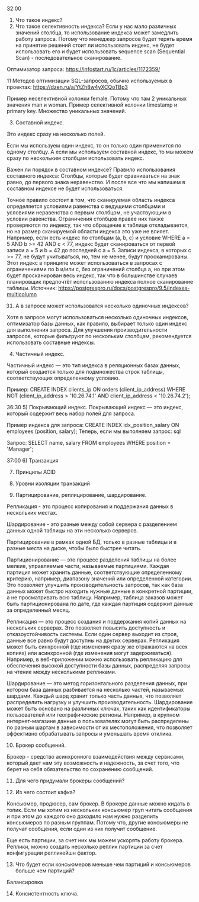 32:00
1) Что такое индекс?
2) Что такое селективность индекса?
Если у нас мало различных значений столбца, то использование индекса может замедлить работу запроса. Потому что менеджер запросов будет терять время на принятие решений стоит ли использовать индекс, не будет использовать его и будет использовать sequence scan (Sequential Scan) - последовательное сканирование.

Оптимизатор запроса: https://infostart.ru/1c/articles/1172359/

11 Методов оптимизации SQL-запросов, обычно используемых в проектах: https://dzen.ru/a/YtZh8w4yXCQoTBp3

Пример неселективной колонки female. Потому что там 2 уникальных значения man и woman.
Пример селективной колонки timestamp и primary key. Множество уникальных значений.

3) Составной индекс.

Это индекс сразу на несколько полей.

Если мы используем один индекс, то он только один применится по одному столбцу. А если мы используем составной индекс, то мы можем сразу по нескольким столбцам использовать индекс.

Важен ли порядок в составном индексе?
Правило использования составного индекса: Столбцы, которые будет сравниваться на знак равно, до первого знака неравенство. И после 
все что мы напишем в составном индексе не будет использоваться.

Точное правило состоит в том, что сканируемая область индекса определяется условиями равенства с ведущими столбцами и условиями неравенства с первым столбцом, не участвующим в условии равенства. Ограничения столбцов правее них также проверяются по индексу, так что обращение к таблице откладывается, но на размер сканируемой области индекса это уже не влияет. Например, если есть индекс по столбцам (a, b, c) и условие WHERE a = 5 AND b >= 42 AND c < 77, индекс будет сканироваться от первой записи a = 5 и b = 42 до последней с a = 5. Записи индекса, в которых c >= 77, не будут учитываться, но, тем не менее, будут просканированы. Этот индекс в принципе может использоваться в запросах с ограничениями по b и/или c, без ограничений столбца a, но при этом будет просканирован весь индекс, так что в большинстве случаев планировщик предпочтёт использованию индекса полное сканирование таблицы.
Источник: https://postgrespro.ru/docs/postgrespro/9.5/indexes-multicolumn

31) А в запросе может использоватся несколько одиночных индексов? 

Хотя в запросе могут использоваться несколько одиночных индексов, оптимизатор базы данных, как правило, выбирает только один индекс для выполнения запроса. Для улучшения производительности запросов, которые фильтруют по нескольким столбцам, рекомендуется использовать составные индексы.

4) Частичный индекс.

Частичный индекс — это тип индекса в реляционных базах данных, который создается только для подмножества строк таблицы, соответствующих определенному условию. 

Пример: 
CREATE INDEX clients_ip ON orders (client_ip_address) 
WHERE NOT (client_ip_address > '10.26.74.1' AND client_ip_address < '10.26.74.2');

36:30
5) Покрывающий индекс.
Покрывающий индекс — это индекс, который содержит весь набор полей для запроса.

Пример индекса для запроса:
CREATE INDEX idx_position_salary ON employees (position, salary);
Теперь, если мы выполняем запрос:
sql

Запрос:
SELECT name, salary FROM employees WHERE position = 'Manager';

37:00
6) Транзакция

7) Принципы ACID

8) Уровни изоляции транзакций

9) Партицирование, реплицирование, шардирование.

Репликация - это процесс копирования и поддержания данных в нескольких местах.

Шардирование - это разные между собой сервера с разделением данных одной таблицы на эти несколько серверов.

Партицирование в рамках одной БД, только в разные таблицы и в разные места на диске, чтобы было быстрее читать.

Партиционирование — это процесс разделения таблицы на более мелкие, управляемые части, называемые партициями. Каждая партиция может хранить данные, соответствующие определенному критерию, например, диапазону значений или определенной категории. Это позволяет улучшить производительность запросов, так как база данных может быстро находить нужные данные в конкретной партиции, а не просматривать всю таблицу. Например, таблица заказов может быть партиционирована по дате, где каждая партиция содержит данные за определенный месяц.

Репликация — это процесс создания и поддержания копий данных на нескольких серверах. Это позволяет повысить доступность и отказоустойчивость системы. Если один сервер выходит из строя, данные все равно будут доступны на других серверах. Репликация может быть синхронной (где изменения сразу же отражаются на всех копиях) или асинхронной (где изменения могут задерживаться). Например, в веб-приложении можно использовать репликацию для обеспечения высокой доступности базы данных, распределяя запросы на чтение между несколькими репликами.

Шардирование — это метод горизонтального разделения данных, при котором база данных разбивается на несколько частей, называемых шардами. Каждый шард хранит только часть данных, что позволяет распределить нагрузку и улучшить производительность. Шардирование может быть основано на различных ключах, таких как идентификаторы пользователей или географические регионы. Например, в крупном интернет-магазине данные о пользователях могут быть распределены по разным шартам в зависимости от их местоположения, что позволяет эффективно обрабатывать запросы и уменьшать время отклика.

10) Брокер сообщений.

Брокер - средство асинхронного взаимодействия между сервисами, который дает нам эту возможность и надежность, за счет того, что берет на себя обязательство по сохранению сообщений.

11) Для чего придумали брокеры сообщений?

12) Из чего состоит кафка? 

Консьюмер, продюсер, сам брокер. В брокере данные можно кидать в топик. Если мы хотим из нескольких консьюмер груп читать сообщения и при этом до каждого оно доходило нам нужно разделить консьюмеров по разным группам. Потому что, другие консьюмеры не получат сообщения, если один из них получит сообщение.

Еще есть партиции, за счет них мы можем ускорять работу брокера.
Реплики, можно создать несколько реплик партиции за счет конфигурации репликейшн фактор.

13) Что будет если консьюмеров меньше чем партиций и консьюмеров больше чем партиций?

Балансировка 

14) Консистентность ключа.
